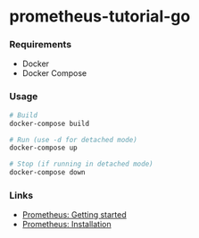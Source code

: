 # prometheus-tutorial-go

### Requirements
- Docker
- Docker Compose

### Usage
```bash
# Build
docker-compose build

# Run (use -d for detached mode)
docker-compose up

# Stop (if running in detached mode)
docker-compose down
```

### Links
- [Prometheus: Getting started](https://prometheus.io/docs/prometheus/latest/getting_started/)
- [Prometheus: Installation](https://prometheus.io/docs/prometheus/latest/installation/)